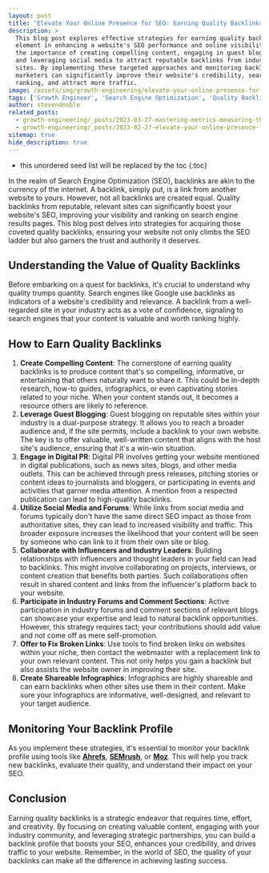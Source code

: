 ```yaml
---
layout: post
title: "Elevate Your Online Presence for SEO: Earning Quality Backlinks"
description: >
  This blog post explores effective strategies for earning quality backlinks, a crucial
  element in enhancing a website's SEO performance and online visibility. It emphasizes
  the importance of creating compelling content, engaging in guest blogging, digital PR,
  and leveraging social media to attract reputable backlinks from industry-relevant
  sites. By implementing these targeted approaches and monitoring backlink profiles,
  marketers can significantly improve their website's credibility, search engine
  ranking, and attract more traffic.
image: /assets/img/growth-engineering/elevate-your-online-presence-for-seo-earning-quality-backlinks.jpg
tags: ['Growth Engineer', 'Search Engine Optimization', 'Quality Backlinks', 'Compelling Content', 'Guest Blogging', 'Influencers', 'Shareable Infographics']
author: stevendnoble
related_posts:
  - growth-engineering/_posts/2023-03-27-mastering-metrics-measuring-the-effectiveness-of-your-seo-strategies.md
  - growth-engineering/_posts/2023-02-27-elevate-your-online-presence-for-seo-utilize-social-media.md
sitemap: true
hide_description: true
---
```


* this unordered seed list will be replaced by the toc
{:toc}

In the realm of Search Engine Optimization (SEO), backlinks are akin to the currency of the internet. A backlink, simply put, is a link from another website to yours. However, not all backlinks are created equal. Quality backlinks from reputable, relevant sites can significantly boost your website's SEO, improving your visibility and ranking on search engine results pages. This blog post delves into strategies for acquiring those coveted quality backlinks, ensuring your website not only climbs the SEO ladder but also garners the trust and authority it deserves.

## Understanding the Value of Quality Backlinks

Before embarking on a quest for backlinks, it's crucial to understand why quality trumps quantity. Search engines like Google use backlinks as indicators of a website's credibility and relevance. A backlink from a well-regarded site in your industry acts as a vote of confidence, signaling to search engines that your content is valuable and worth ranking highly.

## How to Earn Quality Backlinks

1. **Create Compelling Content**: The cornerstone of earning quality backlinks is to produce content that's so compelling, informative, or entertaining that others naturally want to share it. This could be in-depth research, how-to guides, infographics, or even captivating stories related to your niche. When your content stands out, it becomes a resource others are likely to reference.
2. **Leverage Guest Blogging**: Guest blogging on reputable sites within your industry is a dual-purpose strategy. It allows you to reach a broader audience and, if the site permits, include a backlink to your own website. The key is to offer valuable, well-written content that aligns with the host site's audience, ensuring that it's a win-win situation.
3. **Engage in Digital PR**: Digital PR involves getting your website mentioned in digital publications, such as news sites, blogs, and other media outlets. This can be achieved through press releases, pitching stories or content ideas to journalists and bloggers, or participating in events and activities that garner media attention. A mention from a respected publication can lead to high-quality backlinks.
4. **Utilize Social Media and Forums**: While links from social media and forums typically don't have the same direct SEO impact as those from authoritative sites, they can lead to increased visibility and traffic. This broader exposure increases the likelihood that your content will be seen by someone who can link to it from their own site or blog.
5. **Collaborate with Influencers and Industry Leaders**: Building relationships with influencers and thought leaders in your field can lead to backlinks. This might involve collaborating on projects, interviews, or content creation that benefits both parties. Such collaborations often result in shared content and links from the influencer's platform back to your website.
6. **Participate in Industry Forums and Comment Sections**: Active participation in industry forums and comment sections of relevant blogs can showcase your expertise and lead to natural backlink opportunities. However, this strategy requires tact; your contributions should add value and not come off as mere self-promotion.
7. **Offer to Fix Broken Links**: Use tools to find broken links on websites within your niche, then contact the webmaster with a replacement link to your own relevant content. This not only helps you gain a backlink but also assists the website owner in improving their site.
8. **Create Shareable Infographics**: Infographics are highly shareable and can earn backlinks when other sites use them in their content. Make sure your infographics are informative, well-designed, and relevant to your target audience.

## Monitoring Your Backlink Profile

As you implement these strategies, it's essential to monitor your backlink profile using tools like **[Ahrefs](https://ahrefs.com/)**, **[SEMrush](https://www.semrush.com/)**, or **[Moz](https://moz.com/)**. This will help you track new backlinks, evaluate their quality, and understand their impact on your SEO.

## Conclusion

Earning quality backlinks is a strategic endeavor that requires time, effort, and creativity. By focusing on creating valuable content, engaging with your industry community, and leveraging strategic partnerships, you can build a backlink profile that boosts your SEO, enhances your credibility, and drives traffic to your website. Remember, in the world of SEO, the quality of your backlinks can make all the difference in achieving lasting success.